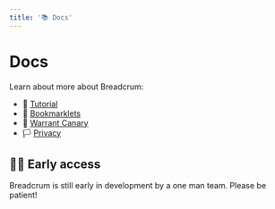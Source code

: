 ```yaml
---
title: '📚 Docs'
---
```


# Docs

Learn about more about Breadcrum:

- 🔰 [Tutorial](./tutorial)
- 📑 [Bookmarklets](./bookmarklets)
- 🦜 [Warrant Canary](./canary)
- 🏳️ [Privacy](./privacy)

## 👷‍♂️ Early access

Breadcrum is still early in development by a one man team.
Please be patient!


